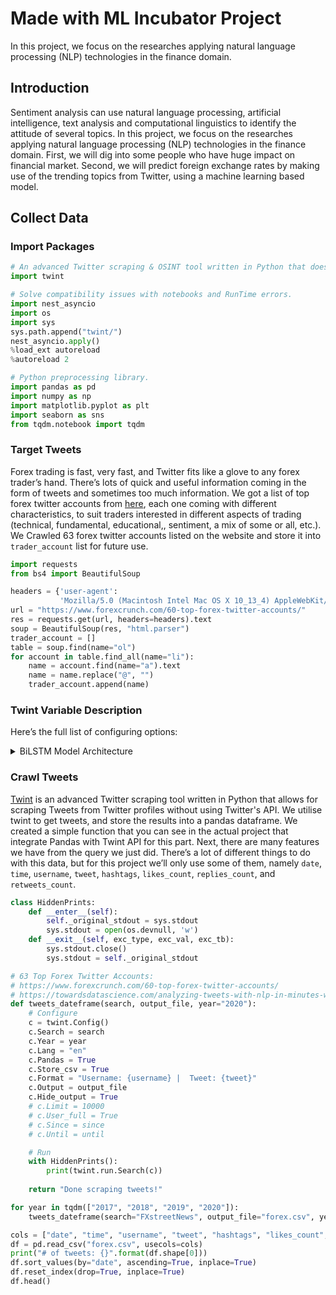 # Made with ML Incubator Project
In this project, we focus on the researches applying natural language processing (NLP) technologies in the finance domain. 

## Introduction
Sentiment analysis can use natural language processing, artificial intelligence, text analysis and computational linguistics to identify the attitude of several topics. In this project, we focus on the researches applying natural language processing (NLP) technologies in the finance domain. First, we will dig into some people who have huge impact on financial market. Second, we will predict foreign exchange rates by making use of the trending topics from Twitter, using a machine learning based model.

## Collect Data

### Import Packages
```python
# An advanced Twitter scraping & OSINT tool written in Python that doesn't use Twitter's API.
import twint

# Solve compatibility issues with notebooks and RunTime errors.
import nest_asyncio
import os
import sys
sys.path.append("twint/")
nest_asyncio.apply()
%load_ext autoreload
%autoreload 2

# Python preprocessing library.
import pandas as pd
import numpy as np
import matplotlib.pyplot as plt
import seaborn as sns
from tqdm.notebook import tqdm
```

### Target Tweets
Forex trading is fast, very fast, and Twitter fits like a glove to any forex trader’s hand. There’s lots of quick and useful information coming in the form of tweets and sometimes too much information. We got a list of top forex twitter accounts from [here](https://www.forexcrunch.com/60-top-forex-twitter-accounts/), each one coming with different characteristics, to suit traders interested in different aspects of trading (technical, fundamental, educational,, sentiment, a mix of some or all, etc.). We Crawled 63 forex twitter accounts listed on the website and store it into `trader_account` list for future use.

```python
import requests
from bs4 import BeautifulSoup

headers = {'user-agent': 
           'Mozilla/5.0 (Macintosh Intel Mac OS X 10_13_4) AppleWebKit/537.36 (KHTML, like Gecko) Chrome/66.0.3359.181 Safari/537.36'}
url = "https://www.forexcrunch.com/60-top-forex-twitter-accounts/"
res = requests.get(url, headers=headers).text
soup = BeautifulSoup(res, "html.parser")
trader_account = []
table = soup.find(name="ol")
for account in table.find_all(name="li"):
    name = account.find(name="a").text
    name = name.replace("@", "")
    trader_account.append(name)
```


### Twint Variable Description
Here’s the full list of configuring options:

<details>
<summary>BiLSTM Model Architecture</summary>
<pre>
|Variable             |Type       |Description|
|---|---|---|
|Username             |(string) - |Twitter user's username|
|User_id              |(string) - |Twitter user's user_id|
|Search               |(string) - |Search terms|
|Geo                  |(string) - |Geo coordinates (lat,lon,km/mi.)|
|Location             |(bool)   - |Set to True to attempt to grab a Twitter user's location (slow).|
|Near                 |(string) - |Near a certain City (Example: london)|
|Lang                 |(string) - |Compatible language codes: https://github.com/twintproject/twint/wiki/Langauge-codes|
|Output               |(string) - |Name of the output file.|
|Elasticsearch        |(string) - |Elasticsearch instance|
|Timedelta            |(int)    - |Time interval for every request (days)|
|Year                 |(string) - |Filter Tweets before the specified year.|
|Since                |(string) - |Filter Tweets sent since date (Example: 2017-12-27).|
|Until                |(string) - |Filter Tweets sent until date (Example: 2017-12-27).|
|Email                |(bool)   - |Set to True to show Tweets that _might_ contain emails.|
|Phone                |(bool)   - |Set to True to show Tweets that _might_ contain phone numbers.|
|Verified             |(bool)   - |Set to True to only show Tweets by _verified_ users|
|Store_csv            |(bool)   - |Set to True to write as a csv file.|
|Store_json           |(bool)   - |Set to True to write as a json file.|
|Custom               |(dict)   - |Custom csv/json formatting (see below).|
|Show_hashtags        |(bool)   - |Set to True to show hashtags in the terminal output.|
|Limit                |(int)    - |Number of Tweets to pull (Increments of 20).|
|Count                |(bool)   - |Count the total number of Tweets fetched.|
|Stats                |(bool)   - |Set to True to show Tweet stats in the terminal output.|
|Database             |(string) - |Store Tweets in a sqlite3 database. Set this to the DB. (Example: twitter.db)|
|To                   |(string) - |Display Tweets tweeted _to_ the specified user.|
|All                  |(string) - |Display all Tweets associated with the mentioned user.|
|Debug                |(bool)   - |Store information in debug logs.|
|Format               |(string) - |Custom terminal output formatting.|
|Essid                |(string) - |Elasticsearch session ID.|
|User_full            |(bool)   - |Set to True to display full user information. By default, only usernames are shown.|
|Profile_full         |(bool)   - |Set to True to use a slow, but effective method to enumerate a user's Timeline.|
|Store_object         |(bool)   - |Store tweets/user infos/usernames in JSON objects.|
|Store_pandas         |(bool)   - |Save Tweets in a DataFrame (Pandas) file.|
|Pandas_type          |(string) - |Specify HDF5 or Pickle (HDF5 as default).|
|Pandas               |(bool)   - |Enable Pandas integration.|
|Index_tweets         |(string) - |Custom Elasticsearch Index name for Tweets (default: twinttweets).|
|Index_follow         |(string) - |Custom Elasticsearch Index name for Follows (default: twintgraph).|
|Index_users          |(string) - |Custom Elasticsearch Index name for Users (default: twintuser).|
|Index_type           |(string) - |Custom Elasticsearch Document type (default: items).|
|Retries_count        |(int)    - |Number of retries of requests (default: 10).|
|Resume               |(int)    - |Resume from a specific tweet id (**currently broken, January 11, 2019**).|
|Images               |(bool)   - |Display only Tweets with images.|
|Videos               |(bool)   - |Display only Tweets with videos.|
|Media                |(bool)   - |Display Tweets with only images or videos.|
|Replies              |(bool)   - |Display replies to a subject.|
|Pandas_clean         |(bool)   - |Automatically clean Pandas dataframe at every scrape.|
|Lowercase            |(bool)   - |Automatically convert uppercases in lowercases.|
|Pandas_au            |(bool)   - |Automatically update the Pandas dataframe at every scrape.|
|Proxy_host           |(string) - |Proxy hostname or IP.|
|Proxy_port           |(int)    - |Proxy port.|
|Proxy_type           |(string) - |Proxy type.|
|Tor_control_port     |(int) - Tor| control port.|
|Tor_control_password |(string) - |Tor control password (not hashed).|
|Retweets             |(bool)   - |Display replies to a subject.|
|Hide_output          |(bool)   - |Hide output.|
|Get_replies          |(bool)   - |All replies to the tweet.|
</pre>
</details>

### Crawl Tweets
[Twint](https://github.com/twintproject/twint) is an advanced Twitter scraping tool written in Python that allows for scraping Tweets from Twitter profiles without using Twitter's API. We utilise twint to get tweets, and store the results into a pandas dataframe. We created a simple function that you can see in the actual project that integrate Pandas with Twint API for this part. Next, there are many features we have from the query we just did. There’s a lot of different things to do with this data, but for this project we’ll only use some of them, namely `date`, `time`, `username`, `tweet`, `hashtags`, `likes_count`, `replies_count`, and `retweets_count`.

```python
class HiddenPrints:
    def __enter__(self):
        self._original_stdout = sys.stdout
        sys.stdout = open(os.devnull, 'w')
    def __exit__(self, exc_type, exc_val, exc_tb):
        sys.stdout.close()
        sys.stdout = self._original_stdout

# 63 Top Forex Twitter Accounts: 
# https://www.forexcrunch.com/60-top-forex-twitter-accounts/
# https://towardsdatascience.com/analyzing-tweets-with-nlp-in-minutes-with-spark-optimus-and-twint-a0c96084995f
def tweets_dateframe(search, output_file, year="2020"):
    # Configure
    c = twint.Config()
    c.Search = search
    c.Year = year
    c.Lang = "en"
    c.Pandas = True
    c.Store_csv = True
    c.Format = "Username: {username} |  Tweet: {tweet}"
    c.Output = output_file
    c.Hide_output = True
    # c.Limit = 10000
    # c.User_full = True
    # c.Since = since
    # c.Until = until

    # Run
    with HiddenPrints():
        print(twint.run.Search(c))
    
    return "Done scraping tweets!"

for year in tqdm(["2017", "2018", "2019", "2020"]):
    tweets_dateframe(search="FXstreetNews", output_file="forex.csv", year=year)

cols = ["date", "time", "username", "tweet", "hashtags", "likes_count", "replies_count", "retweets_count"]
df = pd.read_csv("forex.csv", usecols=cols)
print("# of tweets: {}".format(df.shape[0]))
df.sort_values(by="date", ascending=True, inplace=True)
df.reset_index(drop=True, inplace=True)
df.head()
```